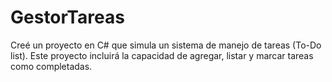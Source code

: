 # GestorTareas
Creé un proyecto en C# que simula un sistema de manejo de tareas (To-Do list). Este proyecto incluirá la capacidad de agregar, listar y marcar tareas como completadas.
